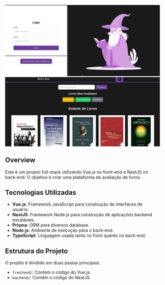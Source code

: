 <img src="https://github.com/claudsaints/merlins_book/blob/main/docs/login_merlins.jpg"/>
<img src="https://github.com/claudsaints/merlins_book/blob/main/docs/search_merlins.jpg"/>

## Overview

Este é um projeto full-stack utilizando Vue.js no front-end e NestJS no back-end.
O objetivo é criar uma plataforma de avaliação de livros.

## Tecnologias Utilizadas

- **Vue.js**: Framework JavaScript para construção de interfaces de usuário.
- **NestJS**: Framework Node.js para construção de aplicações backend escaláveis.
- **Prisma**: ORM para diversos database.
- **Node.js**: Ambiente de execução para o back-end.
- **TypeScript**: Linguagem usada tanto no front quanto no back-end.

## Estrutura do Projeto

O projeto é dividido em duas pastas principais:

- `frontend/`: Contém o código do Vue.js.
- `backend/`: Contém o código do NestJS.
